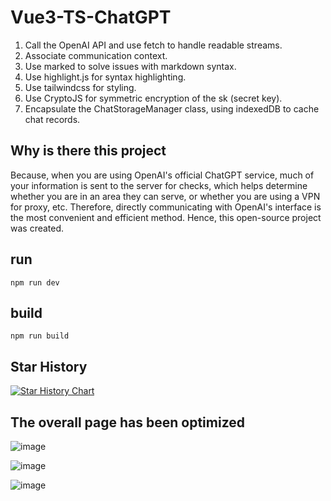 # Vue3-TS-ChatGPT

1. Call the OpenAI API and use fetch to handle readable streams.
2. Associate communication context.
3. Use marked to solve issues with markdown syntax.
4. Use highlight.js for syntax highlighting.
5. Use tailwindcss for styling.
6. Use CryptoJS for symmetric encryption of the sk (secret key).
7. Encapsulate the ChatStorageManager class, using indexedDB to cache chat records.

## Why is there this project
  Because, when you are using OpenAI's official ChatGPT service, much of your information is sent to the server for checks, which helps determine whether you are in an area they can serve, or whether you are using a VPN for proxy, etc. Therefore, directly communicating with OpenAI's interface is the most convenient and efficient method. Hence, this open-source project was created.

## run
```
npm run dev
```

## build
```
npm run build
```

## Star History

[![Star History Chart](https://api.star-history.com/svg?repos=sumingcheng/Vue3-TS-ChatGPT&type=Date)](https://star-history.com/#sumingcheng/Vue3-TS-ChatGPT&Date)

## The overall page has been optimized

![image](https://github.com/sumingcheng/Vue3-TS-ChatGPT/assets/21992204/901dfa78-6a5a-4119-ac80-0fab6c3d5317)

![image](https://github.com/sumingcheng/Vue3-TS-ChatGPT/assets/21992204/4589ff10-d655-40e7-918b-599f907b42d1)

![image](https://github.com/sumingcheng/Vue3-TS-ChatGPT/assets/21992204/6eed82ca-8f35-455b-9f0e-5945576d4988)


